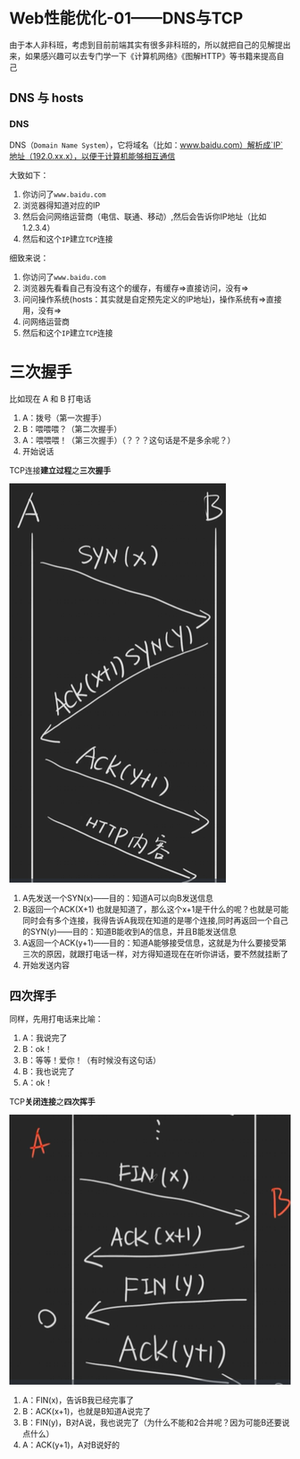 # Web性能优化-01——DNS与TCP

由于本人非科班，考虑到目前前端其实有很多非科班的，所以就把自己的见解提出来，如果感兴趣可以去专门学一下《计算机网络》《图解HTTP》等书籍来提高自己

## DNS 与 hosts

### DNS

DNS（`Domain Name System`），它将域名（比如：www.baidu.com）解析成`IP`地址（192.0.xx.x），以便于计算机能够相互通信

大致如下：

1. 你访问了`www.baidu.com`
2. 浏览器得知道对应的IP
3. 然后会问网络运营商（电信、联通、移动）,然后会告诉你IP地址（比如1.2.3.4）
4. 然后和这个`IP`建立`TCP`连接

细致来说：

1. 你访问了`www.baidu.com`
2. 浏览器先看看自己有没有这个的缓存，有缓存=>直接访问，没有=>
3. 问问操作系统(hosts：其实就是自定预先定义的IP地址)，操作系统有=>直接用，没有=>
4. 问网络运营商
5. 然后和这个`IP`建立`TCP`连接

# 三次握手

比如现在 A 和 B 打电话

1. A：拨号（第一次握手）
2. B：喂喂喂？（第二次握手）
3. A：喂喂喂！（第三次握手）（？？？这句话是不是多余呢？）
4. 开始说话

TCP连接**建立过程**之**三次握手**

![三次握手](../assets/三次握手.png)

1. A先发送一个SYN(x)——目的：知道A可以向B发送信息
2. B返回一个ACK(X+1) 也就是知道了，那么这个x+1是干什么的呢？也就是可能同时会有多个连接，我得告诉A我现在知道的是哪个连接,同时再返回一个自己的SYN(y)——目的：知道B能收到A的信息，并且B能发送信息
3. A返回一个ACK(y+1)——目的：知道A能够接受信息，这就是为什么要接受第三次的原因，就跟打电话一样，对方得知道现在在听你讲话，要不然就挂断了
4. 开始发送内容

## 四次挥手

同样，先用打电话来比喻：

1. A：我说完了
2. B：ok！
3. B：等等！爱你！（有时候没有这句话）
4. B：我也说完了
5. A：ok！

TCP**关闭连接**之**四次挥手**

![四次挥手](../assets/四次挥手.png)

1. A：FIN(x)，告诉B我已经完事了
2. B：ACK(x+1)，也就是B知道A说完了
3. B：FIN(y)，B对A说，我也说完了（为什么不能和2合并呢？因为可能B还要说点什么）
4. A：ACK(y+1)，A对B说好的